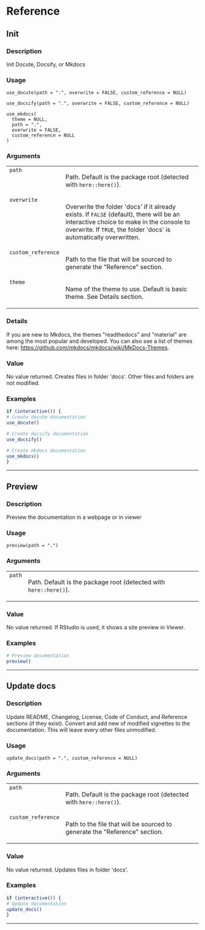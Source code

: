 # Reference 

## Init

### Description

Init Docute, Docsify, or Mkdocs

### Usage

    use_docute(path = ".", overwrite = FALSE, custom_reference = NULL)

    use_docsify(path = ".", overwrite = FALSE, custom_reference = NULL)

    use_mkdocs(
      theme = NULL,
      path = ".",
      overwrite = FALSE,
      custom_reference = NULL
    )

### Arguments

<table>
<tbody>
<tr class="odd" style="vertical-align: top;">
<td><code>path</code></td>
<td><p>Path. Default is the package root (detected with
<code>here::here()</code>).</p></td>
</tr>
<tr class="even" style="vertical-align: top;">
<td><code>overwrite</code></td>
<td><p>Overwrite the folder 'docs' if it already exists. If
<code>FALSE</code> (default), there will be an interactive choice to
make in the console to overwrite. If <code>TRUE</code>, the folder
'docs' is automatically overwritten.</p></td>
</tr>
<tr class="odd" style="vertical-align: top;">
<td><code>custom_reference</code></td>
<td><p>Path to the file that will be sourced to generate the "Reference"
section.</p></td>
</tr>
<tr class="even" style="vertical-align: top;">
<td><code>theme</code></td>
<td><p>Name of the theme to use. Default is basic theme. See Details
section.</p></td>
</tr>
</tbody>
</table>

### Details

If you are new to Mkdocs, the themes "readthedocs" and "material" are
among the most popular and developed. You can also see a list of themes
here: <https://github.com/mkdocs/mkdocs/wiki/MkDocs-Themes>.

### Value

No value returned. Creates files in folder 'docs'. Other files and
folders are not modified.

### Examples

```r
if (interactive()) {
# Create docute documentation
use_docute()

# Create docsify documentation
use_docsify()

# Create mkdocs documentation
use_mkdocs()
}
```


---
## Preview

### Description

Preview the documentation in a webpage or in viewer

### Usage

    preview(path = ".")

### Arguments

<table>
<tbody>
<tr class="odd" style="vertical-align: top;">
<td><code>path</code></td>
<td><p>Path. Default is the package root (detected with
<code>here::here()</code>).</p></td>
</tr>
</tbody>
</table>

### Value

No value returned. If RStudio is used, it shows a site preview in
Viewer.

### Examples

```r
# Preview documentation
preview()
```


---
## Update docs

### Description

Update README, Changelog, License, Code of Conduct, and Reference
sections (if they exist). Convert and add new of modified vignettes to
the documentation. This will leave every other files unmodified.

### Usage

    update_docs(path = ".", custom_reference = NULL)

### Arguments

<table>
<tbody>
<tr class="odd" style="vertical-align: top;">
<td><code>path</code></td>
<td><p>Path. Default is the package root (detected with
<code>here::here()</code>).</p></td>
</tr>
<tr class="even" style="vertical-align: top;">
<td><code>custom_reference</code></td>
<td><p>Path to the file that will be sourced to generate the "Reference"
section.</p></td>
</tr>
</tbody>
</table>

### Value

No value returned. Updates files in folder 'docs'.

### Examples

```r
if (interactive()) {
# Update documentation
update_docs()
}
```


---
